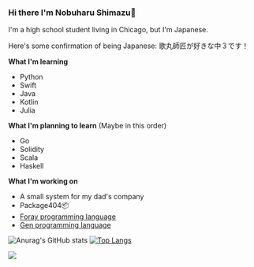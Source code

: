 ### Hi there I'm Nobuharu Shimazu👋

I'm a high school student living in Chicago, but I'm Japanese.

Here's some confirmation of being Japanese: 歌丸師匠が好きな中３です！

**What I'm learning**
 - Python
 - Swift
 - Java
 - Kotlin
 - Julia

**What I'm planning to learn** (Maybe in this order)
 - Go
 - Solidity
 - Scala
 - Haskell

**What I'm working on**
 - A small system for my dad's company
 - Package404📦
 - [Foray programming language](https://github.com/bichanna/Foray#readme)
 - [Gen programming language](https://github.com/bichanna/Gen#readme)


![Anurag's GitHub stats](https://github-readme-stats.vercel.app/api?username=bichanna)
[![Top Langs](https://github-readme-stats.vercel.app/api/top-langs/?username=bichanna&layout=compact&langs_count=10)](https://github.com/anuraghazra/github-readme-stats)



![](https://komarev.com/ghpvc/?username=bichanna)
